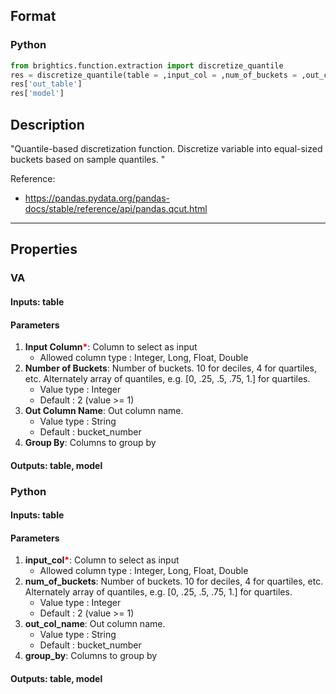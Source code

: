 ## Format
### Python
```python
from brightics.function.extraction import discretize_quantile
res = discretize_quantile(table = ,input_col = ,num_of_buckets = ,out_col_name = ,group_by = )
res['out_table']
res['model']
```

## Description
"Quantile-based discretization function. Discretize variable into equal-sized buckets based on sample quantiles. "

Reference:
+ <https://pandas.pydata.org/pandas-docs/stable/reference/api/pandas.qcut.html>

---

## Properties
### VA
#### Inputs: table

#### Parameters
1. **Input Column**<b style="color:red">*</b>: Column to select as input
   - Allowed column type : Integer, Long, Float, Double
2. **Number of Buckets**: Number of buckets. 10 for deciles, 4 for quartiles, etc. Alternately array of quantiles, e.g. [0, .25, .5, .75, 1.] for quartiles.
   - Value type : Integer
   - Default : 2 (value >= 1)
3. **Out Column Name**: Out column name.
   - Value type : String
   - Default : bucket_number
4. **Group By**: Columns to group by

#### Outputs: table, model

### Python
#### Inputs: table

#### Parameters
1. **input_col**<b style="color:red">*</b>: Column to select as input
   - Allowed column type : Integer, Long, Float, Double
2. **num_of_buckets**: Number of buckets. 10 for deciles, 4 for quartiles, etc. Alternately array of quantiles, e.g. [0, .25, .5, .75, 1.] for quartiles.
   - Value type : Integer
   - Default : 2 (value >= 1)
3. **out_col_name**: Out column name.
   - Value type : String
   - Default : bucket_number
4. **group_by**: Columns to group by

#### Outputs: table, model

